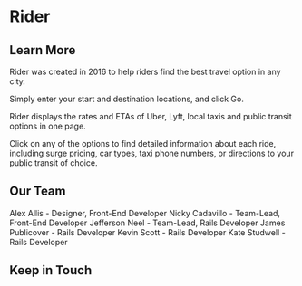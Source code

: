 # Rider

## Learn More
Rider was created in 2016 to help riders find the best travel option in any city.

Simply enter your start and destination locations, and click Go.

Rider displays the rates and ETAs of Uber, Lyft, local taxis and public transit options in one page.

Click on any of the options to find detailed information about each ride, including surge pricing, car types, taxi phone numbers, or directions to your public transit of choice.


## Our Team

Alex Allis - Designer, Front-End Developer
Nicky Cadavillo - Team-Lead, Front-End Developer
Jefferson Neel - Team-Lead, Rails Developer
James Publicover - Rails Developer
Kevin Scott - Rails Developer
Kate Studwell - Rails Developer

## Keep in Touch
